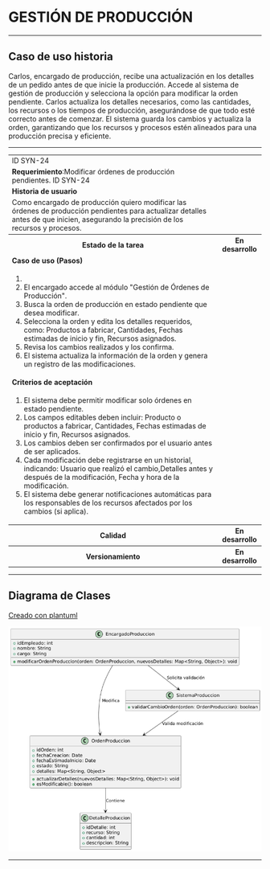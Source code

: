 # GESTIÓN DE PRODUCCIÓN

------

## Caso de uso historia 
Carlos, encargado de producción, recibe una actualización en los detalles de un pedido antes de que inicie la producción. Accede al sistema de gestión de producción y selecciona la opción para modificar la orden pendiente. Carlos actualiza los detalles necesarios, como las cantidades, los recursos o los tiempos de producción, asegurándose de que todo esté correcto antes de comenzar. El sistema guarda los cambios y actualiza la orden, garantizando que los recursos y procesos estén alineados para una producción precisa y eficiente.

---

<table id="customers">
  <tr class="idtext principal">
    <td>ID SYN-24</td>
  </tr>
  <tr class="single text">
    <td><strong>Requerimiento</strong>:Modificar órdenes de producción pendientes. ID SYN-24</td>
  </tr>
  <tr class="single gray">
    <td><strong>Historia de usuario</strong></td>
  </tr>
  <tr class="single text">
    <td>Como encargado de producción quiero modificar las órdenes de producción pendientes para actualizar detalles antes de que inicien, asegurando la precisión de los recursos y procesos.
</td>
  </tr>
  <tr class="duo">
    <th class="gray"><strong>Estado de la tarea</strong></th>
    <th>En desarrollo</th>
  </tr>
  <tr class="single gray">
    <td><strong>Caso de uso (Pasos)</strong></td>
  </tr>
  <tr class="single text">
    <td>
        <ol>
            <li>
             <li>El encargado accede al módulo "Gestión de Órdenes de Producción".</li>
              <li>Busca la orden de producción en estado pendiente que desea modificar.</li>
              <li>Selecciona la orden y edita los detalles requeridos, como: Productos a fabricar, Cantidades, Fechas estimadas de inicio y fin, Recursos asignados.</li>
              <li>Revisa los cambios realizados y los confirma.</li>
              <li>El sistema actualiza la información de la orden y genera un registro de las modificaciones.</li>
        </ol>
    </td>
  </tr>
  <tr class="single gray">
    <td><strong>Criterios de aceptación</strong></td>
  </tr>
  <tr class="single text">
    <td>
        <ol>
              <li>El sistema debe permitir modificar solo órdenes en estado pendiente.</li>
              <li>Los campos editables deben incluir: Producto o productos a fabricar, Cantidades, Fechas estimadas de inicio y fin, Recursos asignados.</li>
              <li>Los cambios deben ser confirmados por el usuario antes de ser aplicados.</li>
              <li>Cada modificación debe registrarse en un historial, indicando: Usuario que realizó el cambio,Detalles antes y después de la modificación, Fecha y hora de la modificación.</li>
              <li>El sistema debe generar notificaciones automáticas para los responsables de los recursos afectados por los cambios (si aplica).</li>
            </ol>
 <tr class="duo">
    <th class="gray"><strong>Calidad</strong></th>
    <th>En desarrollo</th>
  </tr>
  <tr class="duo">
    <th class="gray"><strong>Versionamiento</strong></th>
    <th>En desarrollo</th>
  </tr>
</table>


---
## Diagrama de Clases
[Creado con plantuml](https://plantuml.com/es/)

![Image title](./assets/images/syn-26.png)

---